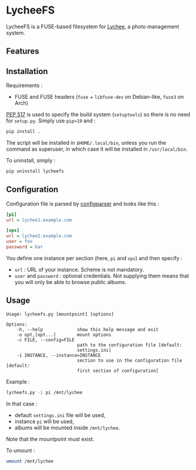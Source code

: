 # LycheeFS

LycheeFS is a FUSE-based filesystem for [Lychee](https://github.com/LycheeOrg/Lychee), a photo management system.

## Features

## Installation

Requirements :
- FUSE and FUSE headers (`fuse` + `libfuse-dev` on Debian-like, `fuse3` on Arch)

[PEP 517](https://www.python.org/dev/peps/pep-0517/) is used to specify the build system (`setuptools`) so there is no need for `setup.py`.
Simply use `pip>19` and :

```bash
pip install .
```

The script will be installed in `$HOME/.local/bin`, unless you run the command as superuser, in which case it will be installed in `/usr/local/bin`.

To uninstall, simply :

```bash
pip uninstall lycheefs
```

## Configuration

Configuration file is parsed by [configparser](https://docs.python.org/3/library/configparser.html) and looks like this :

```ini
[pi]
url = lychee1.example.com

[vps]
url = lychee2.example.com
user = foo
password = bar
```

You define one instance per section (here, `pi` and `vps`) and then specify :
- `url` : URL of your instance. Scheme is not mandatory.
- `user` and `password` : optional credentials. Not supplying them means that you will only be able to browse public albums.

## Usage

```
Usage: lycheefs.py [mountpoint] [options]

Options:
    -h, --help             show this help message and exit
    -o opt,[opt...]        mount options
    -c FILE, --config=FILE
                           path to the configuration file [default:
                           settings.ini]
    -i INSTANCE, --instance=INSTANCE
                           section to use in the configuration file [default:
                           first section of configuration]
```

Example :

```bash
lycheefs.py -i pi /mnt/lychee
```

In that case :
- default `settings.ini` file will be used,
- instance `pi` will be used,
- albums will be mounted inside `/mnt/lychee`.

Note that the mountpoint must exist.

To umount :

```bash
umount /mnt/lychee
```
